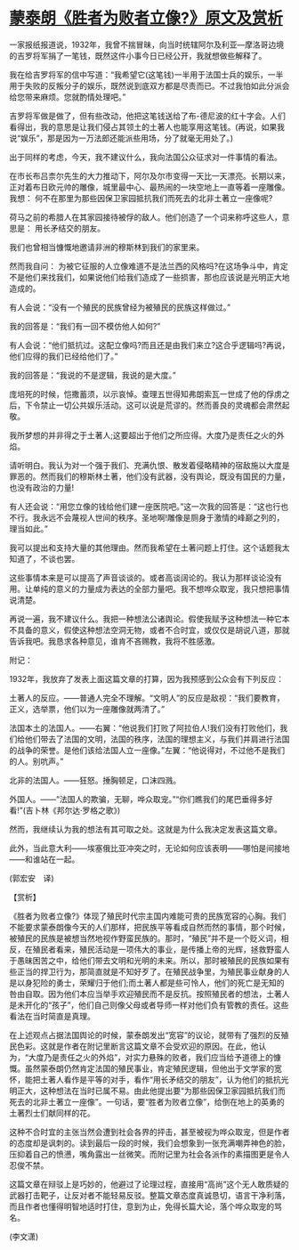 # [蒙泰朗《胜者为败者立像?》原文及赏析](https://www.vrrw.net/wx/12324.html)

一家报纸报道说，1932年，我曾不揣冒昧，向当时统辖阿尔及利亚—摩洛哥边境的吉罗将军捐了一笔钱，既然这件小事今日已经公开，我就想做些解释了。

我在给吉罗将军的信中写道：“我希望它(这笔钱)一半用于法国士兵的娱乐，一半用于失败的反叛分子的娱乐，既然说到底双方都是尽责而已。不过我怕如此分派会给您带来麻烦。您就酌情处理吧。”

吉罗将军做是做了，但有些改动，他把这笔钱送给了布-德尼波的红十字会。人们看得出，我的意思是让我们侵占其领土的土著人也能享用这笔钱。(再说，如果我说“娱乐”，那是因为一万法郎还能派些用场，分了就毫无用处了。)

出于同样的考虑，今天，我不建议什么，我向法国公众征求对一件事情的看法。

在市长布吕柰尔先生的大力推动下，阿尔及尔市变得一天比一天漂亮。长期以来，正对着布日欧元帅的雕像，城里最中心、最热闹的一块空地上一直等着一座雕像。我想： 何不在那里为那些因保卫家园抵抗我们而死去的北非土著立一座像呢?

荷马之前的希腊人在其家园接待被俘的敌人。他们创造了一个词来称呼这些人，意思是： 用长矛结交的朋友。

我们也曾相当慷慨地邀请非洲的穆斯林到我们的家里来。



然而我自问： 为被它征服的人立像难道不是法兰西的风格吗?在这场争斗中，肯定不是他们来找我们，如果说他们给我们造成了一些损害，那也应该说是光明正大地造成的。

有人会说：“没有一个殖民的民族曾经为被殖民的民族这样做过。”

我的回答是：“我们有一回不模仿他人如何?”

有人会说：“他们抵抗过。这配立像吗?而且还是由我们来立?这合乎逻辑吗?再说，他们应得的我们已经给他们了。”

我的回答是：“我说的不是逻辑，我说的是大度。”

庞培死的时候，恺撒蓄须，以示哀悼。查理五世得知弗朗索瓦一世成了他的俘虏之后，下令禁止一切公共娱乐活动。这可以说是荒谬的。然而善良的灵魂都会肃然起敬。

我所梦想的并非得之于土著人;这要超出于他们之所应得。大度乃是责任之火的外焰。

请听明白。我认为对一个强于我们、充满仇恨、散发着侵略精神的宿敌施以大度是罪恶的。然而我们的穆斯林土著，他们没有武器，没有舆论，既没有国民的力量，也没有政治的力量!

有人还会说：“用您立像的钱给他们建一座医院吧。”这一次我的回答是：“这也行也不行。我永远不会蔑视人世间的秩序。圣地啊!雕像是厕身于激情的峰巅之列的，理当如此。”

我可以提出和支持大量的其他理由。然而我希望在土著问题上打住。这个话题我太知道了，不谈也罢。

这些事情本来是可以提高了声音谈谈的。或者高谈阔论的。我认为那样谈论没有用。让单纯的意义的力量成为表达的全部力量吧。我不想哗众取宠，我只想把事情说清楚。

再说一遍，我不建议什么。我把一种想法公诸舆论。假使我赋予这种想法一种它本不具备的意义，假使这种想法空洞无物，或者不合时宜，或仅仅是胡说八道，那就告诉我吧。我恳求各种意见，谁肯不吝赐教，我将不胜感激。

附记：

1932年，我放弃了发表上面这篇文章的打算，因为我预感到公众会有下列反应：

土著人的反应。——普通人完全不理解。“文明人”的反应是敌视：“我们要教育，正义，选举票，他们以为一座雕像就两清了。”

法国本土的法国人。——右翼：“他说我们打败了阿拉伯人!我们没有打败他们，我们给他们带去了法国的文明，法国的秩序，法国的理想主义，与我们并肩进行法国的战争的荣誉。是他们该给法国人立一座像。”左翼：“他说得对，不过他不是我们的人。别吭声。”

北非的法国人。——狂怒。捶胸顿足，口沫四溅。

外国人。——“法国人的欺骗，无聊，哗众取宠。”“你们瞧我们的尾巴垂得多好看!”(吉卜林《邦尔达·罗格之歌》)

然而，我继续认为我的想法有其可取之处。这就是为什么我决定发表这篇文章。

此外，当此意大利——埃塞俄比亚冲突之时，无论如何应该表明——哪怕是间接地——和谁站在一起。

(郭宏安　译)

【赏析】

《胜者为败者立像?》体现了殖民时代宗主国内难能可贵的民族宽容的心胸。我们不能要求蒙泰朗像今天的人们那样，把民族平等看成自然而然的事情，那个时候，被殖民的民族是被想当然地视作野蛮民族的。那时，“殖民”并不是一个贬义词，相反，在殖民者看来，殖民活动是一项伟大的事业，是传播上帝的光辉，拯救野蛮人于愚昧困苦之中，给他们带去文明和光明的未来。所以，那时被殖民的民族如果有些正当的捍卫行为，那简直就是不知好歹了。在殖民战争里，为殖民事业献身的人是以身犯险的勇士，荣耀归于他们;而土著人都是些可怜人，他们的死亡是无知的咎由自取。因为他们本应当举手欢迎殖民而不是反抗。按照殖民者的想法，土著人是未开化的“孩子”，他们自己则像父母或者导师一样对他们负有管教的责任。这些看法在当时简直是真理。

在上述观点占据法国舆论的时候，蒙泰朗发出“宽容”的议论，就带有了强烈的反殖民色彩。这就是作者在附记里断言这篇文章不会受欢迎的原因。在此，他认为，“大度乃是责任之火的外焰”，对实力悬殊的败者，我们应当给予道德上的慷慨。虽然蒙泰朗仍然肯定法国的殖民事业，肯定殖民逻辑，但他出于文学家的宽怀，能把土著人看作是平等的对手，看作“用长矛结交的朋友”，认为他们的抵抗光明正大，这种想法在当时已属不易。由此他提出要“为那些因保卫家园抵抗我们而死去的北非土著立一座像”。一句话，要“胜者为败者立像”，给倒在地上的英勇的土著烈士们献同样的花。

这种不合时宜的主张当然会遭到社会各界的抨击，甚至被视为哗众取宠，但是作者的态度却是讽刺的。读到最后一段的时候，我们会想象到一张充满嘲弄神色的脸，压抑着自己的愤懑，嘴角露出一丝微笑。而附记里为社会各派作的素描图更是令人忍俊不禁。

这篇文章在辩驳上是巧妙的，他避过了论理过程，直接用“高尚”这个无人敢质疑的武器打击靶子，让反对者不能轻易反驳。整篇文章态度真诚恳切，语言干净利落，而且作者也懂得明智地适时打住，意到为止，免得长篇大论，落个哗众取宠的骂名。

(李文潇)

